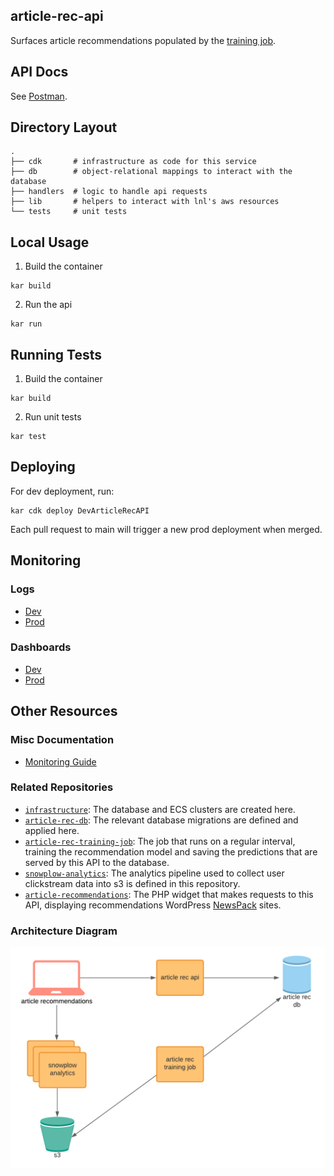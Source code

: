 ## article-rec-api

Surfaces article recommendations populated by the [training job](https://github.com/LocalAtBrown/article-rec-training-job).

## API Docs

See [Postman](https://localnewslab.postman.co/workspace/LNL-Workspace~821d679c-4107-43a1-8788-a6685133dbe6/documentation/14469235-73d14eed-bdb9-4d8d-93fb-2b82086142f8).

## Directory Layout
```
.
├── cdk       # infrastructure as code for this service
├── db        # object-relational mappings to interact with the database
├── handlers  # logic to handle api requests
├── lib       # helpers to interact with lnl's aws resources
└── tests     # unit tests
```

## Local Usage
1. Build the container
```
kar build
```

2. Run the api
```
kar run
```

## Running Tests
1. Build the container
```
kar build
```

2. Run unit tests
```
kar test
```

## Deploying
For dev deployment, run:

```
kar cdk deploy DevArticleRecAPI
```

Each pull request to main will trigger a new prod deployment when merged.

## Monitoring

### Logs
- [Dev](https://console.aws.amazon.com/cloudwatch/home?region=us-east-1#logsV2:log-groups/log-group/DevArticleRecAPI-DevArticleRecAPIServiceTaskDefwebLogGroupF7CBBE61-aj8kV8MTSYXW/log-events$3Fstart$3D-3600000)
- [Prod](https://console.aws.amazon.com/cloudwatch/home?region=us-east-1#logsV2:log-groups/log-group/ArticleRecAPI-ArticleRecAPIServiceTaskDefwebLogGroup4ADC2B59-QUdq30I9QQvt/log-events$3Fstart$3D-3600000)

### Dashboards
- [Dev](https://console.aws.amazon.com/cloudwatch/home?region=us-east-1#dashboards:name=dev-article-rec-api;start=PT24H)
- [Prod](https://console.aws.amazon.com/cloudwatch/home?region=us-east-1#dashboards:name=article-rec-api;start=PT24H)

## Other Resources

### Misc Documentation
* [Monitoring Guide](https://www.notion.so/article-rec-backend-monitoring-30915f77759c4350b1b8588582c9ea04)

### Related Repositories
* [`infrastructure`](https://github.com/LocalAtBrown/infrastructure): The database and ECS clusters are created here.
* [`article-rec-db`](https://github.com/LocalAtBrown/article-rec-db): The relevant database migrations are defined and applied here.
* [`article-rec-training-job`](https://github.com/LocalAtBrown/article-rec-training-job): The job that runs on a regular interval, training the recommendation model and saving the predictions that are served by this API to the database.
* [`snowplow-analytics`](https://github.com/LocalAtBrown/snowplow-analytics): The analytics pipeline used to collect user clickstream data into s3 is defined in this repository.
* [`article-recommendations`](https://github.com/LocalAtBrown/article-recommendations): The PHP widget that makes requests to this API, displaying recommendations WordPress [NewsPack](https://newspack.pub/) sites.

### Architecture Diagram
![architecture diagram](docs/images/arch-diagram.png)